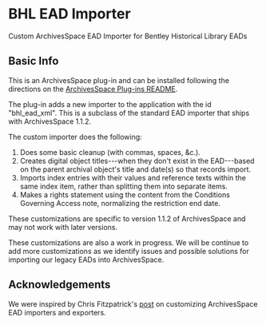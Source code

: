 BHL EAD Importer
================
Custom ArchivesSpace EAD Importer for Bentley Historical Library EADs

Basic Info
----------
This is an ArchivesSpace plug-in and can be installed following the directions on the [ArchivesSpace Plug-ins README](https://github.com/archivesspace/archivesspace/tree/master/plugins).

The plug-in adds a new importer to the application with the id "bhl_ead_xml". This is a subclass of the standard EAD importer that ships with ArchivesSpace 1.1.2.

The custom importer does the following:

  1. Does some basic cleanup (with commas, spaces, &c.).
  2. Creates digital object titles---when they don't exist in the EAD---based on the parent archival object's title and date(s) so that records import.
  3. Imports index entries with their values and reference texts within the same index item, rather than splitting them into separate items.
  4. Makes a rights statement using the content from the Conditions Governing Access note, normalizing the restriction end date.
  
These customizations are specific to version 1.1.2 of ArchivesSpace and may not work with later versions.

These customizations are also a work in progress. We will be continue to add more customizations as we identify issues and possible solutions for importing our legacy EADs into ArchivesSpace. 

Acknowledgements
----------------
We were inspired by Chris Fitzpatrick's [post](https://archivesspace.atlassian.net/wiki/pages/viewpage.action;jsessionid=B61CF1FF951457641EDB06B6FAA9C599?pageId=18088140) on customizing ArchivesSpace EAD importers and exporters.